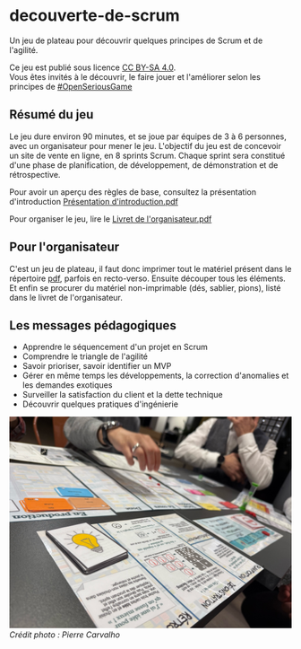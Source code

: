 # decouverte-de-scrum
Un jeu de plateau pour découvrir quelques principes de Scrum et de l'agilité.

Ce jeu est publié sous licence [CC BY-SA 4.0](https://creativecommons.org/licenses/by-sa/4.0/?ref=chooser-v1).  
Vous êtes invités à le découvrir, le faire jouer et l'améliorer selon les principes de [#OpenSeriousGame](https://openseriousgames.org)

## Résumé du jeu
Le jeu dure environ 90 minutes, et se joue par équipes de 3 à 6 personnes, avec un organisateur pour mener le jeu.
L'objectif du jeu est de concevoir un site de vente en ligne, en 8 sprints Scrum.
Chaque sprint sera constitué d'une phase de planification, de développement, de démonstration et de rétrospective.

Pour avoir un aperçu des règles de base, consultez la présentation d'introduction [Présentation d'introduction.pdf](./Présentation%20d'introduction.pdf)

Pour organiser le jeu, lire le [Livret de l'organisateur.pdf](./Livret%20de%20l'organisateur.pdf)

## Pour l'organisateur
C'est un jeu de plateau, il faut donc imprimer tout le matériel présent dans le répertoire [pdf](./pdf), parfois en recto-verso.
Ensuite découper tous les éléments.
Et enfin se procurer du matériel non-imprimable (dés, sablier, pions), listé dans le livret de l'organisateur.

## Les messages pédagogiques

* Apprendre le séquencement d'un projet en Scrum
* Comprendre le triangle de l'agilité
* Savoir prioriser, savoir identifier un MVP
* Gérer en même temps les développements, la correction d'anomalies et les demandes exotiques
* Surveiller la satisfaction du client et la dette technique
* Découvrir quelques pratiques d'ingénierie

![2024-11-13 Session au CARA Lyon.jpg](./resources/2024-11-13%20Session%20au%20CARA%20Lyon.jpg)
_Crédit photo : Pierre Carvalho_
